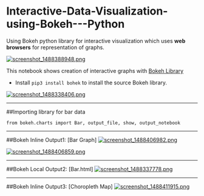 # Interactive-Data-Visualization-using-Bokeh---Python
Using Bokeh python library for interactive visualization which uses **web browsers** for representation of graphs.

[![screenshot_1488388948.png](https://s19.postimg.org/a61eqip0z/screenshot_1488388948.png)](https://postimg.org/image/yzayr681b/)

This notebook shows creation of interactive graphs with [Bokeh Library](http://bokeh.pydata.org/en/latest/docs/installation.html)

* Install `pip3 install bohek` to install the source Bokeh library.

[![screenshot_1488338406.png](https://s19.postimg.org/ckk3jgqib/screenshot_1488338406.png)](https://postimg.org/image/a38cc76lr/)


- - - -



##Importing library for bar data
```
from bokeh.charts import Bar, output_file, show, output_notebook
```


- - - -
##Bokeh Inline Output1: [Bar Graph]
[![screenshot_1488406982.png](https://s19.postimg.org/k60wk5po3/screenshot_1488406982.png)](https://postimg.org/image/npmu9ysdr/)

[![screenshot_1488406859.png](https://s19.postimg.org/urkrw5vzn/screenshot_1488406859.png)](https://postimg.org/image/u21zjsvfz/)

- - - -

##Bokeh Local Output2: [Bar.html]
[![screenshot_1488337778.png](https://s19.postimg.org/jjy5itqgj/screenshot_1488337778.png)](https://postimg.org/image/qn60yfvvz/)


- - - -

##Bokeh Inline Output3: [Choropleth Map]
[![screenshot_1488411915.png](https://s19.postimg.org/h0gaty71v/screenshot_1488411915.png)](https://postimg.org/image/j50nv18of/)


